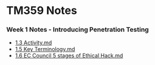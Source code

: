 # TM359 Notes

### Week 1 Notes - Introducing Penetration Testing
- [1.3 Activity.md](./1.3.Activity.md)
- [1.5 Key Terminology.md](./1.5.Key.Terminology.md)
- [1.6 EC Council 5 stages of Ethical Hack.md](./1.6.EC.Council.5.stages.of.Ethical.Hack.md)
